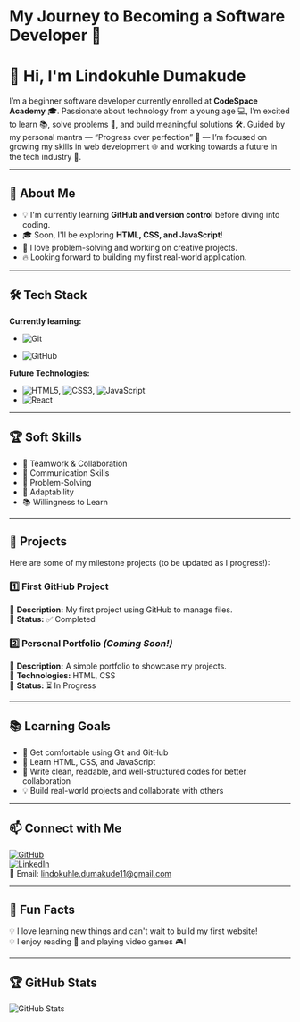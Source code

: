 # My Journey to Becoming a Software Developer 🚀

# 👋 Hi, I'm Lindokuhle Dumakude

I’m a beginner software developer currently enrolled at **CodeSpace Academy** 🎓. Passionate about technology from a young age 💻, I’m excited to learn 📚, solve problems 🧠, and build meaningful solutions 🛠️. Guided by my personal mantra — “Progress over perfection” 🌱 — I’m focused on growing my skills in web development 🌐 and working towards a future in the tech industry 🚀.

---

## 🎯 About Me

- 💡 I'm currently learning **GitHub and version control** before diving into coding.
- 🎓 Soon, I'll be exploring **HTML, CSS, and JavaScript**!
- 🤖 I love problem-solving and working on creative projects.
- 🔥 Looking forward to building my first real-world application.

---

## 🛠️ Tech Stack

**Currently learning:**

- ![Git](https://img.shields.io/badge/-Git-F05032?style=flat&logo=git&logoColor=white)

- ![GitHub](https://img.shields.io/badge/-GitHub-181717?style=flat-circle&logo=github)

**Future Technologies:**

- ![HTML5](https://img.shields.io/badge/-HTML5-black?style=flat-circle&logo=html5&logoColor=white), ![CSS3](https://img.shields.io/badge/-CSS3-black?style=flat-circle&logo=css3), ![JavaScript](https://img.shields.io/badge/-JavaScript-black?style=flat-circle&logo=javascript)
- ![React](https://img.shields.io/badge/-React-black?style=flat-circle&logo=react)

---

## 🏆 Soft Skills

- 🤝 Teamwork & Collaboration
- 📢 Communication Skills
- 🎯 Problem-Solving
- 🚀 Adaptability
- 📚 Willingness to Learn
---

## 📌 Projects

Here are some of my milestone projects (to be updated as I progress!):

### **1️⃣ First GitHub Project**

🔹 **Description:** My first project using GitHub to manage files.  
🔹 **Status:** ✅ Completed

### **2️⃣ Personal Portfolio** _(Coming Soon!)_

🔹 **Description:** A simple portfolio to showcase my projects.  
🔹 **Technologies:** HTML, CSS  
🔹 **Status:** ⏳ In Progress

---

## 📚 Learning Goals

- 🚀 Get comfortable using Git and GitHub
- 🎨 Learn HTML, CSS, and JavaScript
- 📝 Write clean, readable, and well-structured codes for better collaboration
- 💡 Build real-world projects and collaborate with others

---

## 📫 Connect with Me

[![GitHub](https://img.shields.io/badge/-GitHub-181717?style=flat&logo=github&logoColor=white)](https://github.com/Lindokuhle-dumakude)  
[![LinkedIn](https://img.shields.io/badge/-LinkedIn-blue?style=flat&logo=linkedin&logoColor=white)](https://www.linkedin.com/in/lindokuhle-dumakude-173106321/)  
📧 Email: [lindokuhle.dumakude11@gmail.com](mailto:lindokuhle.dumakude11@gmail.com)

---

## 🚀 Fun Facts

💡 I love learning new things and can't wait to build my first website!  
💡 I enjoy reading 📕 and playing video games 🎮!

---

## 🏆 GitHub Stats

![GitHub Stats](https://github-readme-stats.vercel.app/api?username=Lindokuhle-dumakude&show_icons=true&theme=radical)